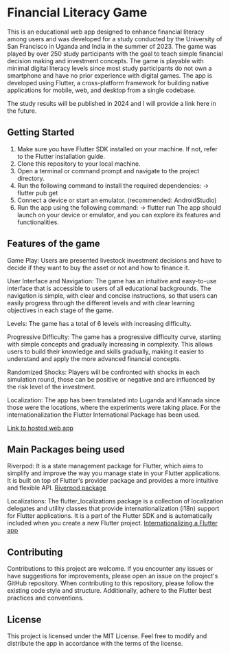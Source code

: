 # Financial Literacy Game
 This is an educational web app designed to enhance financial literacy among users and was developed for a study conducted by the University of San Francisco in Uganda and India in the summer of 2023. The game was played by over 250 study participants with the goal to teach simple financial decision making and investment concepts. The game is playable with minimal digital literacy levels since most study participants do not own a smartphone and have no prior experience with digital games. The app is developed using Flutter, a cross-platform framework for building native applications for mobile, web, and desktop from a single codebase. 
 
The study results will be published in 2024 and I will provide a link here in the future.

## Getting Started
1. Make sure you have Flutter SDK installed on your machine. If not, refer to the Flutter installation guide.
2. Clone this repository to your local machine.
3. Open a terminal or command prompt and navigate to the project directory.
4. Run the following command to install the required dependencies:
-> flutter pub get
5. Connect a device or start an emulator. (recommended: AndroidStudio)
6. Run the app using the following command:
-> flutter run
The app should launch on your device or emulator, and you can explore its features and functionalities.

## Features of the game
Game Play: Users are presented livestock investment decisions and have to decide if they want to buy the asset or not and how to finance it. 

User Interface and Navigation: The game has an intuitive and easy-to-use interface that is accessible to users of all educational backgrounds. The navigation is simple, with clear and concise instructions, so that users can easily progress through the different levels and with clear learning objectives in each stage of the game.

Levels: The game has a total of 6 levels with increasing difficulty.

Progressive Difficulty: The game has a progressive difficulty curve, starting with simple concepts and gradually increasing in complexity. This allows users to build their knowledge and skills gradually, making it easier to understand and apply the more advanced financial concepts.

Randomized Shocks: Players will be confronted with shocks in each simulation round, those can be positive or negative and are influenced by the risk level of the investment.

Localization: The app has been translated into Luganda and Kannada since those were the locations, where the experiments were taking place. For the internationalization the Flutter International Package has been used.

[Link to hosted web app](https://financelitsim.web.app)

## Main Packages being used

Riverpod: It is a state management package for Flutter, which aims to simplify and improve the way you manage state in your Flutter applications. It is built on top of Flutter's provider package and provides a more intuitive and flexible API.
[Riverpod package](https://pub.dev/packages/riverpod)

Localizations: The flutter_localizations package is a collection of localization delegates and utility classes that provide internationalization (i18n) support for Flutter applications. It is a part of the Flutter SDK and is automatically included when you create a new Flutter project.
[Internationalizing a Flutter app](https://pub.dev/packages/riverpod](https://docs.flutter.dev/accessibility-and-localization/internationalization))



## Contributing
Contributions to this project are welcome. If you encounter any issues or have suggestions for improvements, please open an issue on the project's GitHub repository. When contributing to this repository, please follow the existing code style and structure. Additionally, adhere to the Flutter best practices and conventions.

## License
This project is licensed under the MIT License. Feel free to modify and distribute the app in accordance with the terms of the license.
